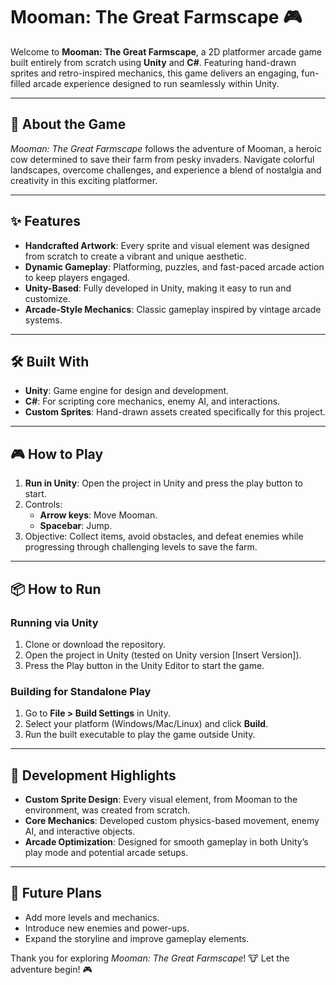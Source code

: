 # Mooman: The Great Farmscape 🎮  

Welcome to **Mooman: The Great Farmscape**, a 2D platformer arcade game built entirely from scratch using **Unity** and **C#**. Featuring hand-drawn sprites and retro-inspired mechanics, this game delivers an engaging, fun-filled arcade experience designed to run seamlessly within Unity.  

---

## 🚀 About the Game  
*Mooman: The Great Farmscape* follows the adventure of Mooman, a heroic cow determined to save their farm from pesky invaders. Navigate colorful landscapes, overcome challenges, and experience a blend of nostalgia and creativity in this exciting platformer.  

---

## ✨ Features  
- **Handcrafted Artwork**: Every sprite and visual element was designed from scratch to create a vibrant and unique aesthetic.  
- **Dynamic Gameplay**: Platforming, puzzles, and fast-paced arcade action to keep players engaged.  
- **Unity-Based**: Fully developed in Unity, making it easy to run and customize.  
- **Arcade-Style Mechanics**: Classic gameplay inspired by vintage arcade systems.  

---

## 🛠️ Built With  
- **Unity**: Game engine for design and development.  
- **C#**: For scripting core mechanics, enemy AI, and interactions.  
- **Custom Sprites**: Hand-drawn assets created specifically for this project.  

---

## 🎮 How to Play  
1. **Run in Unity**: Open the project in Unity and press the play button to start.  
2. Controls:  
   - **Arrow keys**: Move Mooman.  
   - **Spacebar**: Jump.  
3. Objective: Collect items, avoid obstacles, and defeat enemies while progressing through challenging levels to save the farm.  

---

## 📦 How to Run  
### Running via Unity  
1. Clone or download the repository.  
2. Open the project in Unity (tested on Unity version [Insert Version]).  
3. Press the Play button in the Unity Editor to start the game.  

### Building for Standalone Play  
1. Go to **File > Build Settings** in Unity.  
2. Select your platform (Windows/Mac/Linux) and click **Build**.  
3. Run the built executable to play the game outside Unity.  

---

## 📝 Development Highlights  
- **Custom Sprite Design**: Every visual element, from Mooman to the environment, was created from scratch.  
- **Core Mechanics**: Developed custom physics-based movement, enemy AI, and interactive objects.  
- **Arcade Optimization**: Designed for smooth gameplay in both Unity’s play mode and potential arcade setups.  

---

## 🎯 Future Plans  
- Add more levels and mechanics.  
- Introduce new enemies and power-ups.  
- Expand the storyline and improve gameplay elements.  

Thank you for exploring *Mooman: The Great Farmscape*! 🐮 Let the adventure begin! 🎮  
